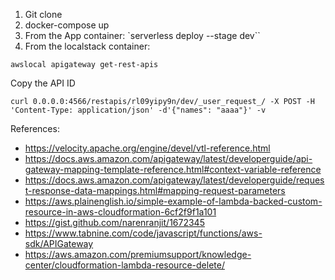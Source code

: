 1. Git clone
2. docker-compose up
3. From the App container: `serverless deploy --stage dev``
4. From the localstack container:

````
awslocal apigateway get-rest-apis
````

Copy the API ID

````
curl 0.0.0.0:4566/restapis/rl09yipy9n/dev/_user_request_/ -X POST -H 'Content-Type: application/json' -d'{"names": "aaaa"}' -v
````



References:
* https://velocity.apache.org/engine/devel/vtl-reference.html
* https://docs.aws.amazon.com/apigateway/latest/developerguide/api-gateway-mapping-template-reference.html#context-variable-reference
* https://docs.aws.amazon.com/apigateway/latest/developerguide/request-response-data-mappings.html#mapping-request-parameters
* https://aws.plainenglish.io/simple-example-of-lambda-backed-custom-resource-in-aws-cloudformation-6cf2f9f1a101
* https://gist.github.com/narenranjit/1672345
* https://www.tabnine.com/code/javascript/functions/aws-sdk/APIGateway
* https://aws.amazon.com/premiumsupport/knowledge-center/cloudformation-lambda-resource-delete/